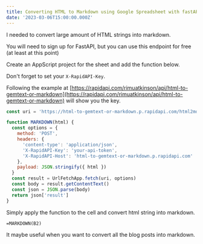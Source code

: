 ```yaml
---
title: Converting HTML to Markdown using Google Spreadsheet with fastAPI
date: '2023-03-06T15:00:00.000Z'
---
```


I needed to convert large amount of HTML strings into markdown.

You will need to sign up for FastAPI, but you can use this endpoint for free (at least at this point)

Create an AppScript project for the sheet and add the function below.

Don't forget to set your `X-RapidAPI-Key`.

Following the example at [https://rapidapi.com/rimuatkinson/api/html-to-gemtext-or-markdown](https://rapidapi.com/rimuatkinson/api/html-to-gemtext-or-markdown) will show you the key.

```javascript
const uri = 'https://html-to-gemtext-or-markdown.p.rapidapi.com/html2md/'

function MARKDOWN(html) {
  const options = {
    method: 'POST',
    headers: {
      'content-type': 'application/json',
      'X-RapidAPI-Key': 'your-api-token',
      'X-RapidAPI-Host': 'html-to-gemtext-or-markdown.p.rapidapi.com'
    },
    payload: JSON.stringify({ html })
  }
  const result = UrlFetchApp.fetch(uri, options)
  const body = result.getContentText()
  const json = JSON.parse(body)
  return json['result']
}
```

Simply apply the function to the cell and convert html string into markdown.

```
=MARKDOWN(B2)
```

It maybe useful when you want to convert all the blog posts into markdown.
